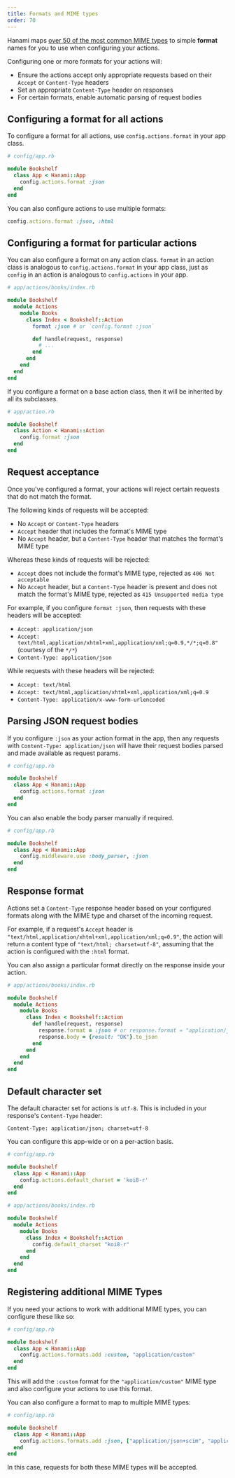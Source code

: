 ```yaml
---
title: Formats and MIME types
order: 70
---
```


Hanami maps [over 50 of the most common MIME types][built-in-formats] to simple **format** names for you to use when configuring your actions.

[built-in-formats]: https://github.com/hanami/controller/blob/dc5bb2a1db48b0ccf3faf52aac20eaef0fd135a3/lib/hanami/action/mime.rb#L15-L69

Configuring one or more formats for your actions will:

- Ensure the actions accept only appropriate requests based on their `Accept` or `Content-Type` headers
- Set an appropriate `Content-Type` header on responses
- For certain formats, enable automatic parsing of request bodies

## Configuring a format for all actions

To configure a format for all actions, use `config.actions.format` in your app class.

```ruby
# config/app.rb

module Bookshelf
  class App < Hanami::App
    config.actions.format :json
  end
end
```

You can also configure actions to use multiple formats:

```ruby
config.actions.format :json, :html
```

## Configuring a format for particular actions

You can also configure a format on any action class. `format` in an action class is analogous to `config.actions.format` in your app class, just as `config` in an action is analogous to `config.actions` in your app.

```ruby
# app/actions/books/index.rb

module Bookshelf
  module Actions
    module Books
      class Index < Bookshelf::Action
        format :json # or `config.format :json`

        def handle(request, response)
          # ...
        end
      end
    end
  end
end
```

If you configure a format on a base action class, then it will be inherited by all its subclasses.

```ruby
# app/action.rb

module Bookshelf
  class Action < Hanami::Action
    config.format :json
  end
end
```

## Request acceptance

Once you've configured a format, your actions will reject certain requests that do not match the format.

The following kinds of requests will be accepted:

- No `Accept` or `Content-Type` headers
- `Accept` header that includes the format's MIME type
- No `Accept` header, but a `Content-Type` header that matches the format's MIME type

Whereas these kinds of requests will be rejected:

- `Accept` does not include the format's MIME type, rejected as `406 Not acceptable`
- No `Accept` header, but a `Content-Type` header is present and does not match the format's MIME type, rejected as `415 Unsupported media type`

For example, if you configure `format :json`, then requests with these headers will be accepted:

- `Accept: application/json`
- `Accept: text/html,application/xhtml+xml,application/xml;q=0.9,*/*;q=0.8"` (courtesy of the `*/*`)
- `Content-Type: application/json`

While requests with these headers will be rejected:

- `Accept: text/html`
- `Accept: text/html,application/xhtml+xml,application/xml;q=0.9`
- `Content-Type: application/x-www-form-urlencoded`

## Parsing JSON request bodies

If you configure `:json` as your action format in the app, then any requests with `Content-Type: application/json` will have their request bodies parsed and made available as request params.

```ruby
# config/app.rb

module Bookshelf
  class App < Hanami::App
    config.actions.format :json
  end
end
```

You can also enable the body parser manually if required.

```ruby
# config/app.rb

module Bookshelf
  class App < Hanami::App
    config.middleware.use :body_parser, :json
  end
end
```

## Response format

Actions set a `Content-Type` response header based on your configured formats along with the MIME type and charset of the incoming request.

For example, if a request's `Accept` header is `"text/html,application/xhtml+xml,application/xml;q=0.9"`, the action will return a content type of `"text/html; charset=utf-8"`, assuming that the action is configured with the `:html` format.

You can also assign a particular format directly on the response inside your action.

```ruby
# app/actions/books/index.rb

module Bookshelf
  module Actions
    module Books
      class Index < Bookshelf::Action
        def handle(request, response)
          response.format = :json # or response.format = "application/json"
          response.body = {result: "OK"}.to_json
        end
      end
    end
  end
end
```

## Default character set

The default character set for actions is `utf-8`. This is included in your response's `Content-Type` header:

```text
Content-Type: application/json; charset=utf-8
```

You can configure this app-wide or on a per-action basis.

```ruby
# config/app.rb

module Bookshelf
  class App < Hanami::App
    config.actions.default_charset = 'koi8-r'
  end
end
```

```ruby
# app/actions/books/index.rb

module Bookshelf
  module Actions
    module Books
      class Index < Bookshelf::Action
        config.default_charset "koi8-r"
      end
    end
  end
end
```

## Registering additional MIME Types

If you need your actions to work with additional MIME types, you can configure these like so:

```ruby
# config/app.rb

module Bookshelf
  class App < Hanami::App
    config.actions.formats.add :custom, "application/custom"
  end
end
```

This will add the `:custom` format for the `"application/custom"` MIME type and also configure your actions to use this format.

You can also configure a format to map to multiple MIME types:

```ruby
# config/app.rb

module Bookshelf
  class App < Hanami::App
    config.actions.formats.add :json, ["application/json+scim", "application/json"]
  end
end
```

In this case, requests for both these MIME types will be accepted.
